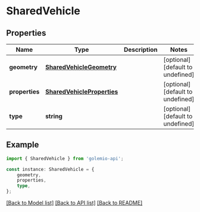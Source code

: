# SharedVehicle


## Properties

Name | Type | Description | Notes
------------ | ------------- | ------------- | -------------
**geometry** | [**SharedVehicleGeometry**](SharedVehicleGeometry.md) |  | [optional] [default to undefined]
**properties** | [**SharedVehicleProperties**](SharedVehicleProperties.md) |  | [optional] [default to undefined]
**type** | **string** |  | [optional] [default to undefined]

## Example

```typescript
import { SharedVehicle } from 'golemio-api';

const instance: SharedVehicle = {
    geometry,
    properties,
    type,
};
```

[[Back to Model list]](../README.md#documentation-for-models) [[Back to API list]](../README.md#documentation-for-api-endpoints) [[Back to README]](../README.md)

